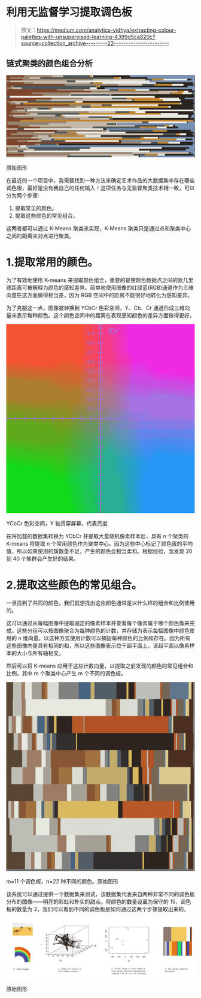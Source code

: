 # 利用无监督学习提取调色板

> 原文：<https://medium.com/analytics-vidhya/extracting-colour-palettes-with-unsupervised-learning-4399d5ca820c?source=collection_archive---------22----------------------->

## 链式聚类的颜色组合分析

![](img/08abf86561cb96f1144ed28497d87c2f.png)

原始图形

在最近的一个项目中，我需要找到一种方法来确定艺术作品的大数据集中存在哪些调色板，最好是没有我自己的任何输入！这项任务与无监督聚类技术相一致，可以分为两个步骤:

1.  提取常见的颜色。
2.  提取这些颜色的常见组合。

这两者都可以通过 K-Means 聚类来实现，K-Means 聚类只是通过点和聚类中心之间的距离来对点进行聚类。

# 1.提取常用的颜色。

为了有效地使用 K-means 来提取颜色组合，重要的是使颜色数据点之间的欧几里德距离可被解释为颜色的感知差异。简单地使用图像的红绿蓝(RGB)通道作为三维向量在这方面做得相当差，因为 RGB 空间中的距离不能很好地转化为感知差异。

为了克服这一点，图像被转换到 YCbCr 色彩空间，Y、Cb、Cr 通道形成三维向量来表示每种颜色。这个颜色空间中的距离在表现感知颜色的差异方面做得更好。

![](img/fa3a07582482ad6d5698403c8ba6504b.png)

YCbCr 色彩空间，Y 轴贯穿屏幕，代表亮度

在将加载的数据集转换为 YCbCr 并提取大量随机像素样本后，具有 *n* 个聚类的 K-means 将提取 *n* 个常用颜色作为聚类中心。因为这些中心标记了颜色簇的平均值，所以如果使用的簇数量不足，产生的颜色会相当柔和。根据经验，我发现 20 到 40 个集群会产生好的结果。

# 2.提取这些颜色的常见组合。

一旦找到了共同的颜色，我们就想找出这些颜色通常是以什么样的组合和比例使用的。

这可以通过从每幅图像中提取固定的像素样本并查看每个像素属于哪个颜色簇来完成。这些分组可以按图像聚合为每种颜色的计数，并存储为表示每幅图像中颜色使用的 n 维向量。以这种方式使用计数可以捕捉每种颜色的比例和存在。因为所有这些图像向量具有相同的和，所以这些图像表示位于超平面上，该超平面以像素样本的大小与所有轴相交。

然后可以将 K-means 应用于这些计数向量，以提取之前发现的颜色的常见组合和比例，其中 *m* 个聚类中心产生 *m* 个不同的调色板。

![](img/28693027d24618ca348b3e4728cf143f.png)

m=11 个调色板，n=22 种不同的颜色。原始图形

该系统可以通过提供一个数据集来测试，该数据集代表来自两种非常不同的调色板分布的图像——明亮的彩虹和朴实的甜点。将颜色的数量设置为保守的 15，调色板的数量为 2，我们可以看到不同的调色板是如何通过这两个步骤提取出来的。

![](img/16b13c23125a558ec3befae9cd35a342.png)

原始图形